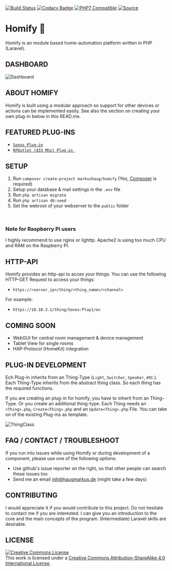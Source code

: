 [![Build Status](https://travis-ci.org/markushaug/homify.svg?branch=master)](https://travis-ci.org/markushaug/homify)
[![Codacy Badge](https://api.codacy.com/project/badge/Grade/caf921d27ed94b68b821792bd952fb62)](https://www.codacy.com/app/markushaug/homify?utm_source=github.com&amp;utm_medium=referral&amp;utm_content=markushaug/homify&amp;utm_campaign=Badge_Grade)
[![PHP7 Compatible](https://img.shields.io/badge/php-7-green.svg?style=flat-square)](https://packagist.org/packages/markushaug/homify)
[![Source](http://img.shields.io/badge/source-markushaug/homify-green.svg?style=flat-square)](https://github.com/markushaug/homify)


# Homify 🏡
Homify is an module based home-automation platform written in PHP (Laravel).

## DASHBOARD
![Dashboard](https://i.imgur.com/YwK44H2.png)


## ABOUT HOMIFY
Homify is built using a modular approach so support for other devices or actions can be implemented easily. See also the section on creating your own plug-in below in this READ.me.

## FEATURED PLUG-INS

- <a href="https://github.com/markushaug/homify-sonos">```Sonos Plug-in```</a>
- <a href="https://github.com/markushaug/homify-rfoutlet">```RFOutlet (433 Mhz) Plug-in ```</a>

## SETUP

1. Run ```composer create-project markushaug/homify``` (Yes, <a href="https://getcomposer.org/">Composer</a> is required)
2. Setup your database & mail settings in the ```.env``` file
4. Run ```php artisan migrate```
5. Run ```php artisan db:seed```
6. Set the webroot of your webserver to the ```public``` folder
<br>

### Note for Raspberry Pi users
I highly recommend to use nginx or lighttp. Apache2 is using too much CPU and RAM on the Raspberry PI.

## HTTP-API
Homify provides an http-api to acces your things.
You can use the following HTTP-GET Request to access your things:

- ```https://<server_ip>/thing/<thing_name>/<channel>```

For example:
- ```https://10.10.3.1/thing/Sonos:Play1/on``` 

## COMING SOON
- WebGUI for central room management & device management
- Tablet View for single rooms
- HAP-Protocol (HomeKit) integration

## PLUG-IN DEVELOPMENT
Ech Plug-in inherits from an Thing-Type (```Light```, ```Switcher```, ```Speaker```, etc.). Each Thing-Type inherits from the abstract thing class. So each thing has the required functions.

If you are creating an plug-in for homify, you have to inherit from an Thing-Type. Or you create an additional thing-type.
Each Thing needs an ```<Thing>.php```, ```Create<Thing>.php``` and an ```Update<Thing>.php``` File. You can take on of the existing Plug-ins as template.

![ThingClass](https://i.imgur.com/2E75QX0.png)

## FAQ / CONTACT / TROUBLESHOOT
If you run into issues while using Homify or during development of a component, please use one of the following options:

- Use github's issue reporter on the right, so that other people can search these issues too
- Send me an email <a href="mailto:mh@haugmarkus.de">mh@haugmarkus.de</a> (might take a few days)

## CONTRIBUTING
I would appreciate it if you would contribute to this project.
Do not hesitate to contact me if you are interested. I can give you an introduction to the core and the main concepts of the program. (Intermediate) Laravel skills are desirable.

## LICENSE
<a rel="license" href="http://creativecommons.org/licenses/by-sa/4.0/"><img alt="Creative Commons License" style="border-width:0" src="https://i.creativecommons.org/l/by-sa/4.0/88x31.png" /></a><br />This work is licensed under a <a rel="license" href="http://creativecommons.org/licenses/by-sa/4.0/">Creative Commons Attribution-ShareAlike 4.0 International License</a>.




